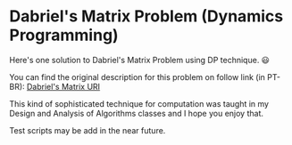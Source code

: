 # Dabriel's Matrix Problem (Dynamics Programming)

Here's one solution to Dabriel's Matrix Problem using DP technique. :smiley:

You can find the original description for this problem on follow link (in PT-BR): [Dabriel's Matrix URI](https://www.urionlinejudge.com.br/judge/pt/problems/view/2778)



This kind of sophisticated technique for computation was taught in my Design and Analysis of Algorithms classes and I hope you enjoy that.

Test scripts may be add in the near future. 
 
